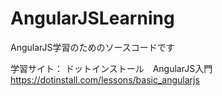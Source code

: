# AngularJSLearning
AngularJS学習のためのソースコードです

学習サイト：
ドットインストール　AngularJS入門
https://dotinstall.com/lessons/basic_angularjs
